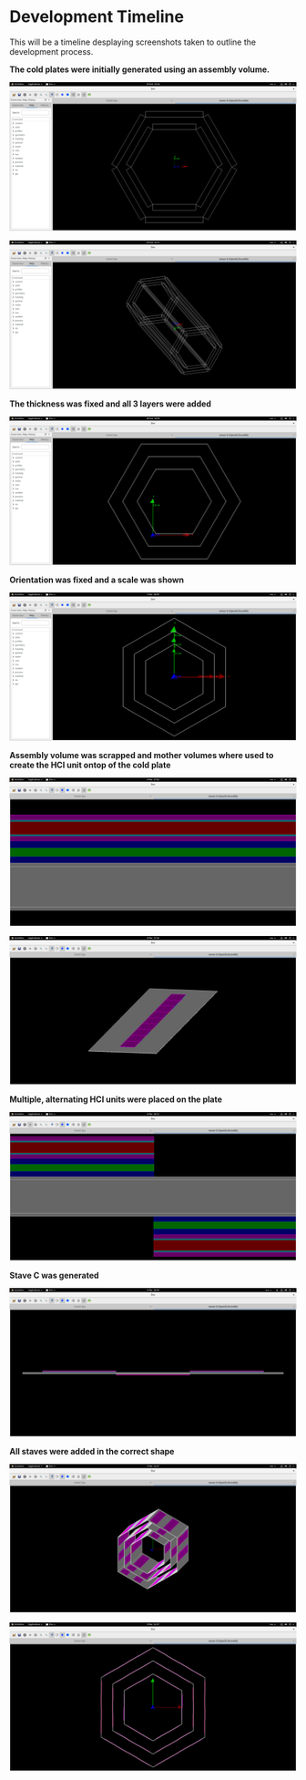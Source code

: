 # Development Timeline

This will be a timeline desplaying screenshots taken to outline the development process.

**The cold plates were initially generated using an assembly volume.**

![barrel-view](screenshots/staveC-D-barrel.png)

![full-view](screenshots/staveC-D-barrel-2.png)

**The thickness was fixed and all 3 layers were added**

![barrel-thin](screenshots/3Layers-FixedThickness.png)

**Orientation was fixed and a scale was shown**

![scaled](screenshots/3Layers-Scales.png)

**Assembly volume was scrapped and mother volumes where used to create the HCI unit ontop of the cold plate**

![layers](screenshots/HCI-Unit-CrossSection.png)

![segments](screenshots/HCI-Unit-Segments.png)

**Multiple, alternating HCI units were placed on the plate**

![alternating](screenshots/HCI-Unit-Alternating.png)

**Stave C was generated**

![staveC](screenshots/StaveC-Single.png)

**All staves were added in the correct shape**

![complete](screenshots/Complete-Staves.png)

![complete-barrel](screenshots/Complete-Staves-Barrel.png)

